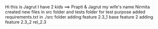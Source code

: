 Hi this is Jagrut 
I have 2 kids ==> Prapti & Jagrut
my wife's name Nirmita
created new files in src folder and tests folder for test purpose 
added requirements.txt in ./src folder
adding feature 2.3_1
base feature 2
adding feature 2.3_2
rel_2.3
